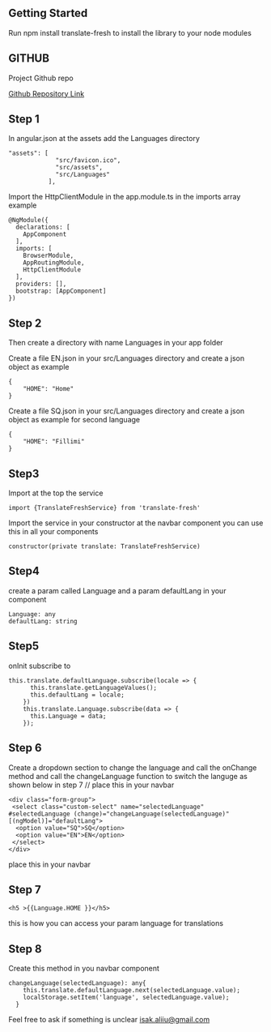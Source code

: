 ## Getting Started
Run npm install translate-fresh to install the library to your 
node modules

## GITHUB
Project Github repo

[Github Repository Link](https://github.com/isakaliu/translate-fresh/)


## Step 1 
In angular.json at the assets add the Languages directory
````
"assets": [
             "src/favicon.ico",
             "src/assets",
             "src/Languages"
           ],
````
Import the HttpClientModule in the app.module.ts in the imports array example
````
@NgModule({
  declarations: [
    AppComponent
  ],
  imports: [
    BrowserModule,
    AppRoutingModule,
    HttpClientModule
  ],
  providers: [],
  bootstrap: [AppComponent]
})
````
## Step 2
Then create a directory with name Languages in your app folder

Create a file EN.json in your src/Languages directory and create a json object as example
````
{
    "HOME": "Home"
}
````
Create a file SQ.json in your src/Languages directory and create a json object as example for second language
````
{
    "HOME": "Fillimi"
}
````

## Step3
Import at the top the service
````
import {TranslateFreshService} from 'translate-fresh'
````

Import the service in your constructor at the navbar component you can use this in all your components
````
constructor(private translate: TranslateFreshService)
````

## Step4
create a param called Language and a param defaultLang
in your component
````
Language: any
defaultLang: string
````
## Step5
onInit subscribe to
````
this.translate.defaultLanguage.subscribe(locale => {
      this.translate.getLanguageValues();
      this.defaultLang = locale;
    })
    this.translate.Language.subscribe(data => {
      this.Language = data;
    });
````


## Step 6 

Create a dropdown section to change the language and call the onChange method and call the changeLanguage function to switch the languge as shown below in step 7 // place this in your navbar
````
<div class="form-group">
 <select class="custom-select" name="selectedLanguage" #selectedLanguage (change)="changeLanguage(selectedLanguage)" [(ngModel)]="defaultLang">
  <option value="SQ">SQ</option>
  <option value="EN">EN</option>
 </select> 
</div> 
````
place this in your navbar 

## Step 7
````
<h5 >{{Language.HOME }}</h5>
````
this is how you can access your param language
for translations

## Step 8 
Create this method in you navbar component
````
changeLanguage(selectedLanguage): any{
    this.translate.defaultLanguage.next(selectedLanguage.value);
    localStorage.setItem('language', selectedLanguage.value);
  }
````

Feel free to ask if something is unclear 
isak.aliiu@gmail.com
